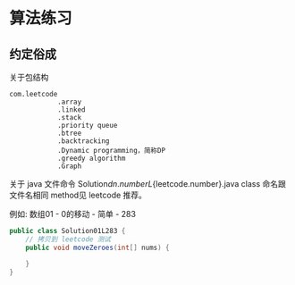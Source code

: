 # 算法练习

## 约定俗成

关于包结构
```
com.leetcode
            .array
            .linked
            .stack
            .priority queue
            .btree
            .backtracking
            .Dynamic programming，简称DP
            .greedy algorithm
            .Graph
```

关于 java 文件命令 Solution${dn.number}L${leetcode.number}.java
class 命名跟文件名相同 method见 leetcode 推荐。

例如:
数组01 - 0的移动 - 简单 - 283
```Solution01L283.java
public class Solution01L283 {
    // 拷贝到 leetcode 测试
    public void moveZeroes(int[] nums) {

    }
}
```